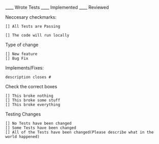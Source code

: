 ____ Wrote Tests ____ Implemented ____ Reviewed

Neccesary checkmarks:

    [] All Tests are Passing

    [] The code will run locally

Type of change

    [] New feature
    [] Bug Fix

Implements/Fixes:

    description closes #

Check the correct boxes

    [] This broke nothing
    [] This broke some stuff
    [] This broke everything

Testing Changes

    [] No Tests have been changed
    [] Some Tests have been changed
    [] All of the Tests have been changed(Please describe what in the world happened)
